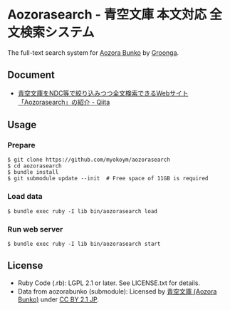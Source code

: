 # Aozorasearch - 青空文庫 本文対応 全文検索システム

The full-text search system for [Aozora Bunko](http://www.aozora.gr.jp/) by [Groonga](http://groonga.org/ja/).

## Document

* [青空文庫をNDC等で絞り込みつつ全文検索できるWebサイト「Aozorasearch」の紹介 - Qiita](https://qiita.com/myokoym/items/a97f6901d4fa12bb8cb9)

## Usage

### Prepare

    $ git clone https://github.com/myokoym/aozorasearch
    $ cd aozorasearch
    $ bundle install
    $ git submodule update --init  # Free space of 11GB is required

### Load data

    $ bundle exec ruby -I lib bin/aozorasearch load

### Run web server

    $ bundle exec ruby -I lib bin/aozorasearch start

## License

* Ruby Code (.rb): LGPL 2.1 or later. See LICENSE.txt for details.
* Data from aozorabunko (submodule): Licensed by [青空文庫 (Aozora Bunko)](http://www.aozora.gr.jp/) under [CC BY 2.1 JP](https://creativecommons.org/licenses/by/2.1/jp/).
